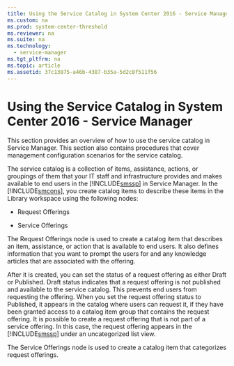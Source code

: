 ```yaml
---
title: Using the Service Catalog in System Center 2016 - Service Manager
ms.custom: na
ms.prod: system-center-threshold
ms.reviewer: na
ms.suite: na
ms.technology: 
  - service-manager
ms.tgt_pltfrm: na
ms.topic: article
ms.assetid: 37c13875-a46b-4387-b35a-5d2c8f511f56
---
```

# Using the Service Catalog in System Center 2016 - Service Manager
This section provides an overview of how to use the service catalog in Service Manager. This section also contains procedures that cover management configuration scenarios for the service catalog.

The service catalog is a collection of items, assistance, actions, or groupings of them that  your IT staff and infrastructure provides and makes available to end users in the [!INCLUDE[smssp](./Token/smssp_md.md)] in Service Manager. In the [!INCLUDE[smcons](./Token/smcons_md.md)], you create catalog items to describe these items in the Library workspace using the following nodes:

-   Request Offerings

-   Service Offerings

The Request Offerings node is used to create a catalog item that describes an item, assistance, or action that is available to end users. It also defines information that you want to prompt the users for and any knowledge articles that are associated with the offering.

After it is created, you can set the status of a request offering as either Draft or Published. Draft status indicates that a request offering is not published and available to the service catalog. This prevents end users from requesting the offering. When you set the request offering status to Published, it appears in the catalog where users can request it, if they have been granted access to a catalog item group that contains the request offering. It is possible to create a request offering that is not part of a service offering. In this case, the request offering appears in the [!INCLUDE[smssp](./Token/smssp_md.md)] under an uncategorized list view.

The Service Offerings node is used to create a catalog item that categorizes request offerings.


